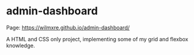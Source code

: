 # admin-dashboard

Page: https://wilmxre.github.io/admin-dashboard/

A HTML and CSS only project, implementing some of my grid and flexbox knowledge.
